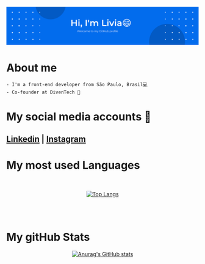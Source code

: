 ![img](https://github.com/LivHelen12/LivHelen12/blob/master/banner.png?raw=true)

<p></p>

# About me
```   
- I'm a front-end developer from São Paulo, Brasil💻 
- Co-founder at DivenTech 🚀      
```

# My social media accounts 📱

##  [Linkedin](https://www.linkedin.com/in/liviahelendasilva/) | [Instagram](https://www.instagram.com/diventech/)

# My most used Languages 

<br/>

<div align="center">

[![Top Langs](https://github-readme-stats.vercel.app/api/top-langs/?username=LivHelen12&layout=compact)](https://github.com/LivHelen12/github-readme-stats)

</div>

<br/>
<br/>

# My gitHub Stats 

<div align="center">

[![Anurag's GitHub stats](https://github-readme-stats.vercel.app/api?username=LivHelen12&count_private=true&show_icons=true&theme=cobalt)](https://github.com/LivHelen12/github-readme-stats)

</div>
